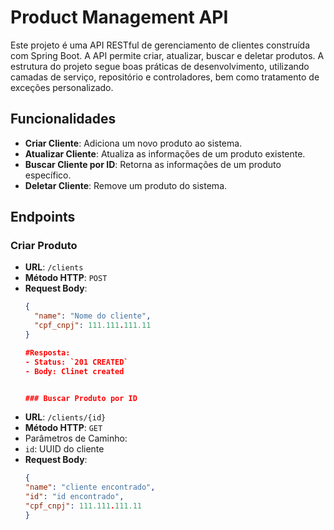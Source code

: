 # Product Management API

Este projeto é uma API RESTful de gerenciamento de clientes construída com Spring Boot. 
A API permite criar, atualizar, buscar e deletar produtos. A estrutura do projeto segue 
boas práticas de desenvolvimento, utilizando camadas de serviço, repositório e controladores, 
bem como tratamento de exceções personalizado.

## Funcionalidades

- **Criar Cliente**: Adiciona um novo produto ao sistema.
- **Atualizar Cliente**: Atualiza as informações de um produto existente.
- **Buscar Cliente por ID**: Retorna as informações de um produto específico.
- **Deletar Cliente**: Remove um produto do sistema.

## Endpoints

### Criar Produto

- **URL**: `/clients`
- **Método HTTP**: `POST`
- **Request Body**:
  ```json
  {
    "name": "Nome do cliente",
    "cpf_cnpj": 111.111.111.11
  }
  
  #Resposta:
  - Status: `201 CREATED`
  - Body: Clinet created

  
  ### Buscar Produto por ID
  
- **URL**: `/clients/{id}`
- **Método HTTP**: `GET`
- Parâmetros de Caminho:
-   `id`: UUID do cliente
- **Request Body**:
  ```json
  {
  "name": "cliente encontrado",
  "id": "id encontrado",
  "cpf_cnpj": 111.111.111.11
  }

